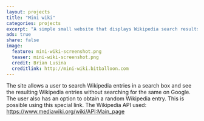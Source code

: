 ```yaml
---
layout: projects
title: "Mini wiki"
categories: projects
excerpt: "A simple small website that displays Wikipedia search results to the user in a simple elegant format"
ads: true
share: false
image:
  feature: mini-wiki-screenshot.png
  teaser: mini-wiki-screenshot.png
  credit: Brian Lusina
  creditlink: http://mini-wiki.bitballoon.com 
---
```


The site allows a user to search Wikipedia entries in a search box and see the resulting Wikipedia entries without searching for the same on Google. The user also has an option to obtain a random Wikipedia entry. This is possible using this special link. The Wikipedia API used: https://www.mediawiki.org/wiki/API:Main_page
